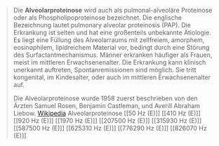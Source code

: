 > Die **Alveolarproteinose** wird auch als pulmonal-alveoläre Proteinose oder als Phospholipoproteinose bezeichnet. Die englische Bezeichnung lautet pulmonary alveolar proteinosis (PAP). Die Erkrankung ist selten und hat eine großenteils unbekannte Ätiologie. Es liegt eine Füllung des Alveolarraums mit zellfreiem, amorphem, eosinophilem, lipidreichem Material vor, bedingt durch eine Störung des Surfactantmechanismus. Männer erkranken häufiger als Frauen, meist im mittleren Erwachsenenalter. Die Erkrankung kann klinisch unerkannt auftreten, Spontanremissionen sind möglich. Sie tritt kongenital, im Kindesalter, oder auch im mittleren Erwachsenenalter auf.
>
> Die Alveolarproteinose wurde 1958 zuerst beschrieben von den Ärzten Samuel Rosen, Benjamin Castleman, und Averill Abraham Liebow.
> [Wikipedia](https://de.wikipedia.org/wiki/Alveolarproteinose)
Alveolarproteinose
[[50 Hz (E)]]
[[410 Hz (E)]]
[[920 Hz (E)]]
[[1970 Hz (E)]]
[[207500 Hz (E)]]
[[315930 Hz (E)]]
[[587500 Hz (E)]]
[[625310 Hz (E)]]
[[776290 Hz (E)]]
[[826070 Hz (E)]]